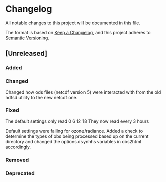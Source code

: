 # Changelog

All notable changes to this project will be documented in this file.

The format is based on [Keep a Changelog](https://keepachangelog.com/en/1.0.0/),
and this project adheres to [Semantic Versioning](https://semver.org/spec/v2.0.0.html).

## [Unreleased]

### Added

### Changed
Changed how ods files (netcdf version 5) were interacted with from the old hdfsd utility to the
new netcdf one.
### Fixed
The default settings only read 0 6 12 18
They now read every 3 hours

Default settings were failing for ozone/radiance.
Added a check to determine the types of obs being processed based up on the current directory and changed the options.dsynhhs variables in obs2html accordingly.

### Removed

### Deprecated

